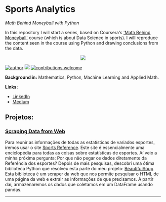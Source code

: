 # Sports Analytics

*Math Behind Moneyball with Python*

In this repository I will start a series, based on Coursera's ['Math Behind Moneyball'](https://www.coursera.org/learn/mathematics-sport) course (which is about Data Science in sports). I will reproduce the content seen in the course using Python and drawing conclusions from the data.


<p align="center">
  <img src= "https://www.abgconsultoria.com.br/blog/wp-content/uploads/170816-Moneyball_v4-1.jpg" >
</p>

[![author](https://img.shields.io/badge/author-jplavorr-black.svg)](https://www.linkedin.com/in/joão-pedro-lavor-65162312b/) [![](https://img.shields.io/badge/python-3.7+-blue.svg)](https://www.python.org/downloads/release/python-365/)  [![contributions welcome](https://img.shields.io/badge/contributions-welcome-brightgreen.svg?style=flat)](https://github.com/jplavorr)








**Background in:** Mathematics, Python, Machine Learning and Applied Math.

**Links:**
* [LinkedIn](https://www.linkedin.com/in/joão-pedro-lavor-65162312b/)
* [Medium](https://jplavorr.medium.com/)


## Projetos:

### [Scraping Data from Web](https://bit.ly/3ncRNeg)
  
Para reunir as informações de todas as estatísticas de variados esportes, iremos usar o site [Sports Reference](https://www.sports-reference.com/). Este site é essencialmente uma enciclopédia para todas as coisas sobre estatísticas de esportes. Aí veio a minha próxima pergunta: Por que não pegar os dados diretamente da Referência dos esportes? Depois de mais pesquisas, descobri uma ótima biblioteca Python que resolveu esta parte do meu projeto: [BeautifulSoup](https://www.crummy.com/software/BeautifulSoup/bs4/doc/). Esta biblioteca é um scraper da web que nos permite pesquisar o HTML de uma página da web e extrair as informações de que precisamos. A partir daí, armazenaremos os dados que coletamos em um DataFrame usando pandas.

---
